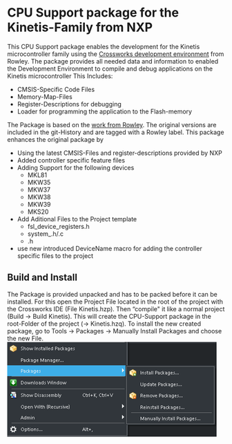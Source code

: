 # CPU Support package for the Kinetis-Family from NXP

This CPU Support package enables the development for the Kinetis microcontroller family using the [Crossworks development environment](https://rowley.co.uk/arm/index.htm) from Rowley. The package provides all needed data and information to enabled the Development Environment to compile and debug applications on the Kinetis microcontroller
This Includes:

- CMSIS-Specific Code Files
- Memory-Map-Files
- Register-Descriptions for debugging
- Loader for programming the application to the Flash-memory

The Package is based on the [work from Rowley](https://www.rowleydownload.co.uk/arm/packages/Kinetis_V3.htm). The original versions are included in the git-History and are tagged with a Rowley label.
This package enhances the original package by

- Using the latest CMSIS-Files and register-descriptions provided by NXP
- Added controller specific feature files
- Adding Support for the following devices
  - MKL81
  - MKW35
  - MKW37
  - MKW38
  - MKW39
  - MKS20
- Add Aditional Files to the Project template
  - fsl_device_registers.h
  - system_<Device>.h/.c
  - <Device>.h
- use new introduced DeviceName macro for adding the controller specific files to the project

## Build and Install

The Package is provided unpacked and has to be packed before it can be installed. For this open the Project File located in the root of the project with the Crossworks IDE (File Kinetis.hzp). Then “compile" it like a normal project (Build -> Build Kinetis). This will create the CPU-Support package in the root-Folder of the project (-> Kinetis.hzq).
To install the new created package, go to Tools -> Packages -> Manually Install Packages and choose the new File.
![Package Manager](./doc/Menu_PackageManagerManual.png)

